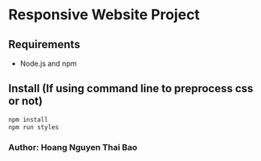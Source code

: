 # Responsive Website Project

## Requirements

- Node.js and npm

## Install (If using command line to preprocess css or not)

```sh
npm install
npm run styles
```

### Author: Hoang Nguyen Thai Bao
